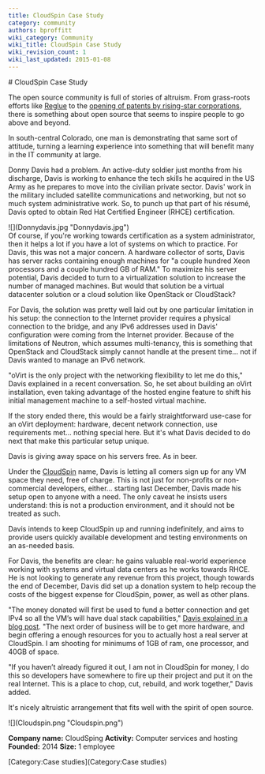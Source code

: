```yaml
---
title: CloudSpin Case Study
category: community
authors: bproffitt
wiki_category: Community
wiki_title: CloudSpin Case Study
wiki_revision_count: 1
wiki_last_updated: 2015-01-08
---
```


<div class="row">
<div class="col-md-7 col-md-offset-1 pad-sides">
# CloudSpin Case Study

The open source community is full of stories of altruism. From grass-roots efforts like [Reglue](//www.reglue.org/) to the [opening of patents by rising-star corporations](//www.teslamotors.com/blog/all-our-patent-are-belong-you), there is something about open source that seems to inspire people to go above and beyond.

In south-central Colorado, one man is demonstrating that same sort of attitude, turning a learning experience into something that will benefit many in the IT community at large.

Donny Davis had a problem. An active-duty soldier just months from his discharge, Davis is working to enhance the tech skills he acquired in the US Army as he prepares to move into the civilian private sector. Davis' work in the military included satellite communications and networking, but not so much system administrative work. So, to punch up that part of his résumé, Davis opted to obtain Red Hat Certified Engineer (RHCE) certification.

<div class="thumbnail pull-left">
![](Donnydavis.jpg "Donnydavis.jpg")

</div>
Of course, if you're working towards certification as a system administrator, then it helps a lot if you have a lot of systems on which to practice. For Davis, this was not a major concern. A hardware collector of sorts, Davis has server racks containing enough machines for "a couple hundred Xeon processors and a couple hundred GB of RAM." To maximize his server potential, Davis decided to turn to a virtualization solution to increase the number of managed machines. But would that solution be a virtual datacenter solution or a cloud solution like OpenStack or CloudStack?

For Davis, the solution was pretty well laid out by one particular limitation in his setup: the connection to the Internet provider requires a physical connection to the bridge, and any IPv6 addresses used in Davis' configuration were coming from the Internet provider. Because of the limitations of Neutron, which assumes multi-tenancy, this is something that OpenStack and CloudStack simply cannot handle at the present time... not if Davis wanted to manage an IPv6 network.

"oVirt is the only project with the networking flexibility to let me do this," Davis explained in a recent conversation. So, he set about building an oVirt installation, even taking advantage of the hosted engine feature to shift his initial management machine to a self-hosted virtual machine.

If the story ended there, this would be a fairly straightforward use-case for an oVirt deployment: hardware, decent network connection, use requirements met... nothing special here. But it's what Davis decided to do next that make this particular setup unique.

Davis is giving away space on his servers free. As in beer.

Under the [CloudSpin](//cloudspin.me/) name, Davis is letting all comers sign up for any VM space they need, free of charge. This is not just for non-profits or non-commercial developers, either... starting last December, Davis made his setup open to anyone with a need. The only caveat he insists users understand: this is not a production environment, and it should not be treated as such.

Davis intends to keep CloudSpin up and running indefinitely, and aims to provide users quickly available development and testing environments on an as-needed basis.

For Davis, the benefits are clear: he gains valuable real-world experience working with systems and virtual data centers as he works towards RHCE. He is not looking to generate any revenue from this project, though towards the end of December, Davis did set up a donation system to help recoup the costs of the biggest expense for CloudSpin, power, as well as other plans.

"The money donated will first be used to fund a better connection and get IPv4 so all the VM’s will have dual stack capabilities," [Davis explained in a blog post](//cloudspin.me/donations/). "The next order of business will be to get more hardware, and begin offering a enough resources for you to actually host a real server at CloudSpin. I am shooting for minimums of 1GB of ram, one processor, and 40GB of space.

"If you haven’t already figured it out, I am not in CloudSpin for money, I do this so developers have somewhere to fire up their project and put it on the real Internet. This is a place to chop, cut, rebuild, and work together," Davis added.

It's nicely altruistic arrangement that fits well with the spirit of open source.

</div>
<div class="col-md-4 pad-sides">
<div class="well well-lg">
![](Cloudspin.png "Cloudspin.png")

**Company name:** CloudSping
**Activity:** Computer services and hosting
**Founded:** 2014
**Size:** 1 employee

</div>
</div>
</div>
<Category:Community> [Category:Case studies](Category:Case studies)
